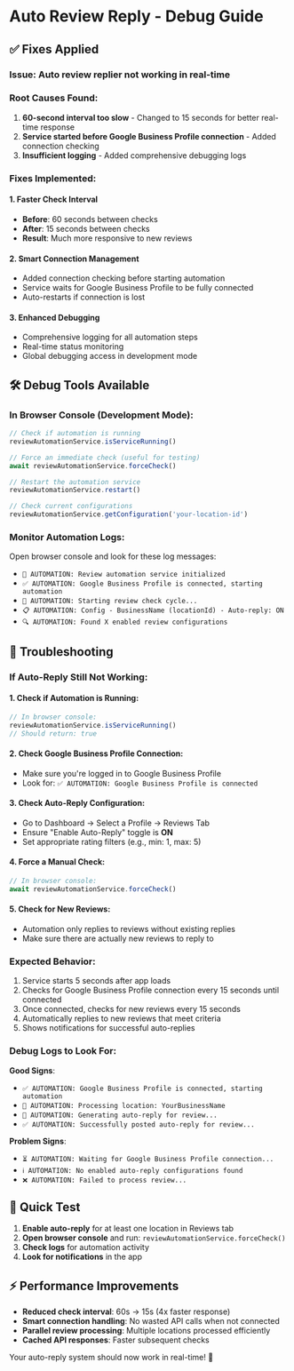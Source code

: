 # Auto Review Reply - Debug Guide

## ✅ Fixes Applied

### **Issue**: Auto review replier not working in real-time
### **Root Causes Found**:
1. **60-second interval too slow** - Changed to 15 seconds for better real-time response
2. **Service started before Google Business Profile connection** - Added connection checking
3. **Insufficient logging** - Added comprehensive debugging logs

### **Fixes Implemented**:

#### 1. **Faster Check Interval**
- **Before**: 60 seconds between checks
- **After**: 15 seconds between checks
- **Result**: Much more responsive to new reviews

#### 2. **Smart Connection Management**
- Added connection checking before starting automation
- Service waits for Google Business Profile to be fully connected
- Auto-restarts if connection is lost

#### 3. **Enhanced Debugging**
- Comprehensive logging for all automation steps
- Real-time status monitoring
- Global debugging access in development mode

## 🛠️ Debug Tools Available

### **In Browser Console** (Development Mode):
```javascript
// Check if automation is running
reviewAutomationService.isServiceRunning()

// Force an immediate check (useful for testing)
await reviewAutomationService.forceCheck()

// Restart the automation service
reviewAutomationService.restart()

// Check current configurations
reviewAutomationService.getConfiguration('your-location-id')
```

### **Monitor Automation Logs**:
Open browser console and look for these log messages:
- `🤖 AUTOMATION: Review automation service initialized`
- `✅ AUTOMATION: Google Business Profile is connected, starting automation`
- `🔄 AUTOMATION: Starting review check cycle...`
- `📋 AUTOMATION: Config - BusinessName (locationId) - Auto-reply: ON`
- `🔍 AUTOMATION: Found X enabled review configurations`

## 🚨 Troubleshooting

### **If Auto-Reply Still Not Working**:

#### 1. **Check if Automation is Running**:
```javascript
// In browser console:
reviewAutomationService.isServiceRunning()
// Should return: true
```

#### 2. **Check Google Business Profile Connection**:
- Make sure you're logged in to Google Business Profile
- Look for: `✅ AUTOMATION: Google Business Profile is connected`

#### 3. **Check Auto-Reply Configuration**:
- Go to Dashboard → Select a Profile → Reviews Tab
- Ensure "Enable Auto-Reply" toggle is **ON**
- Set appropriate rating filters (e.g., min: 1, max: 5)

#### 4. **Force a Manual Check**:
```javascript
// In browser console:
await reviewAutomationService.forceCheck()
```

#### 5. **Check for New Reviews**:
- Automation only replies to reviews without existing replies
- Make sure there are actually new reviews to reply to

### **Expected Behavior**:
1. Service starts 5 seconds after app loads
2. Checks for Google Business Profile connection every 15 seconds until connected
3. Once connected, checks for new reviews every 15 seconds
4. Automatically replies to new reviews that meet criteria
5. Shows notifications for successful auto-replies

### **Debug Logs to Look For**:

**Good Signs**:
- `✅ AUTOMATION: Google Business Profile is connected, starting automation`
- `🎯 AUTOMATION: Processing location: YourBusinessName`
- `🤖 AUTOMATION: Generating auto-reply for review...`
- `✅ AUTOMATION: Successfully posted auto-reply for review...`

**Problem Signs**:
- `⏳ AUTOMATION: Waiting for Google Business Profile connection...`
- `ℹ️ AUTOMATION: No enabled auto-reply configurations found`
- `❌ AUTOMATION: Failed to process review...`

## 🎯 Quick Test

1. **Enable auto-reply** for at least one location in Reviews tab
2. **Open browser console** and run: `reviewAutomationService.forceCheck()`
3. **Check logs** for automation activity
4. **Look for notifications** in the app

## ⚡ Performance Improvements

- **Reduced check interval**: 60s → 15s (4x faster response)
- **Smart connection handling**: No wasted API calls when not connected
- **Parallel review processing**: Multiple locations processed efficiently
- **Cached API responses**: Faster subsequent checks

Your auto-reply system should now work in real-time! 🚀